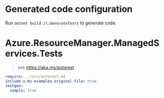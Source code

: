 # Generated code configuration

Run `dotnet build /t:GenerateTests` to generate code.

# Azure.ResourceManager.ManagedServices.Tests

> see https://aka.ms/autorest
``` yaml
require: ../src/autorest.md
include-x-ms-examples-original-file: true
testgen:
  sample: true
```